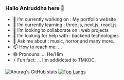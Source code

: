 ### Hallo Aniruddha here 👋
- 🔭 I’m currently working on : My portfolio website
- 🌱 I’m currently learning : three.js, next.js, react.js
- 👯 I’m looking to collaborate on : web projects
- 🤔 I’m looking for help with : backend technologies
- 💬 Ask me about : music, horror and many more.
- 📫 How to reach me: ... 
- 😄 Pronouns: ... He/Him
- ⚡ Fun fact: ... I'm addidcted to TMKOC.


![Anurag's GitHub stats](https://github-readme-stats.vercel.app/api?username=Anisalunke&show_icons=true&theme=radical)
[![Top Langs](https://github-readme-stats.vercel.app/api/top-langs/?username=Anisalunke&layout=compact)](https://github.com/anuraghazra/github-readme-stats)
